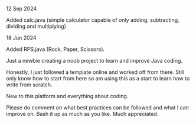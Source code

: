 12 Sep 2024

Added calc.java (simple calculator capable of only adding, subtracting, dividing and multiplying)

18 Jun 2024

Added RPS.java (Rock, Paper, Scissors).

Just a newbie creating a noob project to learn and improve Java coding.

Honestly, I just followed a template online and worked off from there. Still only know how to start from here so am using this as a start to learn how to write from scratch. 

New to this platform and everything about coding. 

Please do comment on what best practices can be followed and what I can improve on. Bash it up as much as you like. Much appreciated. 

